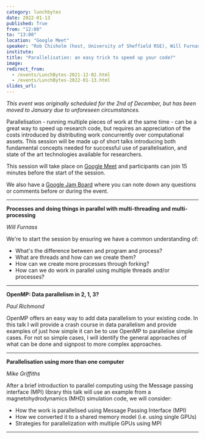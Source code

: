 ```yaml
---
category: lunchbytes
date: 2022-01-13
published: True
from: "12:00"
to: "13:00"
location: "Google Meet"
speaker: "Rob Chisholm (host, University of Sheffield RSE), Will Furnass (University of Sheffield IT Services), Paul Richmond (University of Sheffield RSE), Mike Griffiths (University of Sheffield IT Services)"
institute:
title: "Parallelisation: an easy trick to speed up your code?"
image:
redirect_from:
  - /events/LunchBytes-2021-12-02.html
  - /events/LunchBytes-2022-01-13.html
slides_url:
---
```


*This event was originally scheduled for the 2nd of December, but has been moved to January due to unforeseen circumstances.*

Parallelisation - running multiple pieces of work at the same time - can be a great way to speed up research code, but requires an appreciation of the costs introduced by distributing work concurrently over computational assets. This session will be made up of short talks introducing both fundamental concepts needed for successful use of parallelisation, and state of the art technologies available for researchers.

This session will take place on [Google Meet](https://meet.google.com/ozm-cops-ktj) and participants can join 15 minutes before the start of the session. 

We also have a [Google Jam Board](https://jamboard.google.com/d/1gxOkpOmEE2xwK7DFo1Lbql8nJ4SvGvafmzl0qEBVfbs) where you can note down any questions or comments before or during the event.

---

**Processes and doing things in parallel with multi-threading and multi-processing**

*Will Furnass*

We're to start the session by ensuring we have a common understanding of:

* What's the difference between and program and process?
* What are threads and how can we create them?
* How can we create more processes through forking?
* How can we do work in parallel using multiple threads and/or processes?

---

**OpenMP: Data parallelism in 2, 1, 3?**

*Paul Richmond*

OpenMP offers an easy way to add data parallelism to your existing code. In this talk I will provide a crash course in data parallelism and provide examples of just how simple it can be to use OpenMP to parallelise simple cases. For not so simple cases, I will identify the general approaches of what can be done and signpost to more complex approaches.

---

**Parallelisation using more than one computer**

*Mike Griffiths*

After a brief introduction to parallel computing using the Message passing interface (MPI) library this talk will use an example from a magnetohydrodynamics (MHD) simulation code, we will consider:

- How the work is parallelised using Message Passing Interface (MPI)
- How we converted it to a shared memory model (i.e. using single GPUs)
- Strategies for parallelization with multiple GPUs using MPI

---